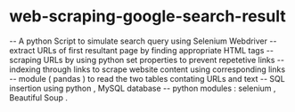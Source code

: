 # web-scraping-google-search-result


-- A python Script to simulate search query using Selenium Webdriver 
-- extract URLs of first resultant page by finding appropriate HTML tags
-- scraping URLs by using python set properties to prevent repetetive links
-- indexing through links to scrape website content using corresponding links
-- module ( pandas ) to read the two tables contating URLs and text
-- SQL insertion using python , MySQL database
-- python modules : selenium , Beautiful Soup
.
